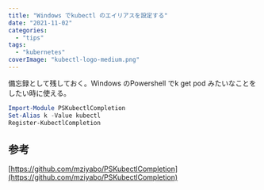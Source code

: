 ```yaml
---
title: "Windows でkubectl のエイリアスを設定する"
date: "2021-11-02"
categories: 
  - "tips"
tags: 
  - "kubernetes"
coverImage: "kubectl-logo-medium.png"
---
```


備忘録として残しておく。Windows のPowershell でk get pod みたいなことをしたい時に使える。

```powershell
Import-Module PSKubectlCompletion  
Set-Alias k -Value kubectl  
Register-KubectlCompletion  
```

## 参考

[https://github.com/mziyabo/PSKubectlCompletion](https://github.com/mziyabo/PSKubectlCompletion)
